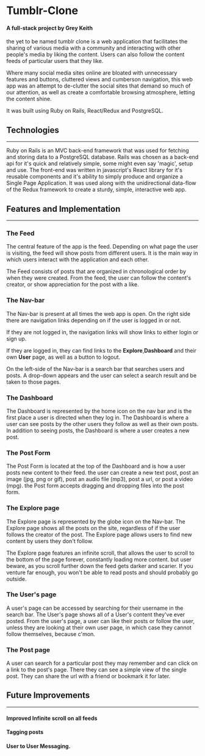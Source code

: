 # Tumblr-Clone
#### A full-stack project by Grey Keith

the yet to be named tumblr clone is a web application that facilitates the sharing of various media with a community and interacting with other people's media by liking the content. Users can also follow the content feeds of particular users that they like.

Where many social media sites online are bloated with unnecessary features and buttons, cluttered views and cumberson navigation, this web app was an attempt to de-clutter the social sites that demand so much of our attention, as well as create a comfortable browsing atmosphere, letting the content shine.

It was built using Ruby on Rails, React/Redux and PostgreSQL.

## Technologies
--------
Ruby on Rails is an MVC back-end framework that was used for fetching and storing data to a PostgreSQL database. Rails was chosen as a back-end api for it's quick and relatively simple, some might even say 'magic', setup and use. The front-end was written in javascript's React library for it's reusable components and it's ability to simply produce and organize a Single Page Application. It was used along with the unidirectional data-flow of the Redux framework to create a sturdy, simple, interactive web app.

## Features and Implementation
-----

### The Feed

The central feature of the app is the feed. Depending on what page the user is visiting, the feed will show posts from different users. It is the main way in which users interact with the application and each other.

The Feed consists of posts that are organized in chronological order by when they were created. From the feed, the user can follow the content's creator, or show appreciation for the post with a like.

### The Nav-bar

The Nav-bar is present at all times the web app is open. On the right side there are navigation links depending on if the user is logged in or not.

If they are not logged in, the navigation links will show links to either login or sign up.

If they are logged in, they can find links to the **Explore**,**Dashboard** and their own **User** page, as well as a button to logout.

On the left-side of the Nav-bar is a search bar that searches users and posts. A drop-down appears and the user can select a search result and be taken to those pages.

### The Dashboard

The Dashboard is represented by the home icon on the nav bar and is the first place a user is directed when they log in. The Dashboard is where a user can see posts by the other users they follow as well as their own posts. In addition to seeing posts, the Dashboard is where a user creates a new post.

### The Post Form

The Post Form is located at the top of the Dashboard and is how a user posts new content to their feed. the user can create a new text post, post an image (jpg, png or gif), post an audio file (mp3), post a url, or post a video (mpg). the Post form accepts dragging and dropping files into the post form.

### The Explore page

The Explore page is represented by the globe icon on the Nav-bar. The Explore page shows all the posts on the site, regardless of if the user follows the creator of the post. The Explore page allows users to find new content by users they don't follow.

The Explore page features an infinite scroll, that allows the user to scroll to the bottom of the page forever, constantly loading more content. but user beware, as you scroll further down the feed gets darker and scarier. If you venture far enough, you won't be able to read posts and should probably go outside.

### The User's page

A user's page can be accessed by searching for their username in the search bar. The User's page shows all of a User's content they've ever posted. From the user's page, a user can like their posts or follow the user, unless they are looking at their own user page, in which case they cannot follow themselves, because c'mon.

### The Post page

A user can search for a particular post they may remember and can click on a link to the post's page. There they can see a simple view of the single post. They can share the url with a friend or bookmark it for later.

## Future Improvements
-----
#### Improved Infinite scroll on all feeds

#### Tagging posts

#### User to User Messaging.
